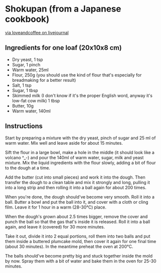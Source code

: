 # Shokupan (from a Japanese cookbook)

[via loveandcoffee on livejournal](http://bakebakebake.livejournal.com/1761847.html)

## Ingredients for one loaf (20x10x8 cm)

- Dry yeast, 1 tsp
- Sugar, 1 pinch
- Warm water, 25ml
- Flour, 250g (you should use the kind of flour that's especially for breadmaking for a better result)
- Salt, 1 tsp
- Sugar, 1 tbsp
- Skimmed milk (I don't know if it's the proper English word, anyway it's low-fat cow milk) 1 tbsp
- Butter, 10g
- Warm water, 140ml

## Instructions

Start by preparing a mixture with the dry yeast, pinch of sugar and 25 ml of warm water. Mix well and leave aside for about 15 minutes.

Sift the flour in a large bowl, make a hole in the middle (it should look like a volcano ^_-) and pour the 140ml of warm water, sugar, milk and yeast mixture. Mix the liquid ingredients with the flour slowly, adding a bit of flour to the dough at a time.

Add the butter (cut into small pieces) and work it into the dough. Then transfer the dough to a clean table and mix it strongly and long, pulling it into a long strip and then rolling it into a ball again for about 200 times.

When you're done, the dough should've become very smooth. Roll it into a ball. Butter a bowl and put the ball into it, and cover with a cloth or cling film. Leave it for 1 hour in a warm (28-30°C) place.

When the dough's grown about 2.5 times bigger, remove the cover and punch the ball so that the gas that's inside it is released. Roll it into a ball again, and leave it (covered) for 30 more minutes. 

Take it out, divide it into 2 equal portions, roll them into two balls and put them inside a buttered plumcake mold, then cover it again for one final time (about 30 minutes). In the meantime preheat the oven at 200°C.

The balls should've become pretty big and stuck together inside the mold by now. Spray them with a bit of water and bake them in the oven for 25-30 minutes.
